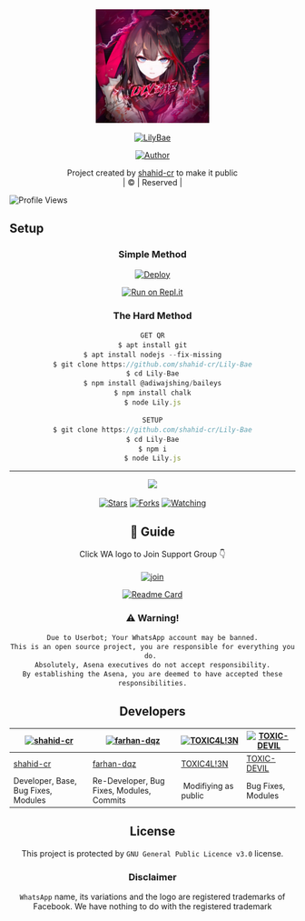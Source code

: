 
<div align="center">
  <img border-radius: 15px src="lilybae.jpg" width="200" height="200"/>
  <p align="center">
<a href="#"><img title="LilyBae" src="https://img.shields.io/badge/LilyBae-green?colorA=%23ff0000&colorB=%23017e40&style=for-the-badge"></a>
</p>
  <p align="center">
<a href="https://github.com/shahid-cr"><img title="Author" src="https://img.shields.io/badge/Author-shahid-cr/LilyBae?color=blue&style=for-the-badge&logo=whatsapp"></a>
</p>
</div>
<p align="center">
Project created by <a href="https://github.com/shahid-cr">shahid-cr</a> to make it public
    <br>
       | © |
        Reserved |
    <br> 
</p>

![Profile Views](https://hits.seeyoufarm.com/api/count/incr/badge.svg?url=https://github.com/shahid-cr/LilyBae&title=Profile%20Views)

## Setup
<div align="center">

  ### Simple Method
  
[![Deploy](https://www.herokucdn.com/deploy/button.svg)](https://heroku.com/deploy?template=https://github.com/shahid-cr/Lily-Bae) 
  
[![Run on Repl.it](https://repl.it/badge/github/quiec/whatsAlfa)](https://replit.com/@Farhandqz/JulieMwol)
  
### The Hard Method
```js
GET QR
$ apt install git
$ apt install nodejs --fix-missing
$ git clone https://github.com/shahid-cr/Lily-Bae
$ cd Lily-Bae
$ npm install @adiwajshing/baileys
$ npm install chalk
$ node Lily.js
```
      
```js
SETUP
$ git clone https://github.com/shahid-cr/Lily-Bae
$ cd Lily-Bae
$ npm i
$ node Lily.js
```

----

  <p align="center">
  <a href="httsp://github.com/shahid-cr/Lily-Bae">
    
<a href="https://github.com/shahid-cr/followers">
<img src="https://img.shields.io/github/repo-size/shahid-cr/Lily-Bae?color=green&label=Repo%20total%20size&style=plastic">
<p align="center">
<a href="https://github.com/shahid-cr/followers"
<img title="Followers" src="https://img.shields.io/github/followers/shahid-cr?color=blue&style=flat-square"></a>
<a href="https://github.com/shahid-cr/LilyBae/stargazers/"><img title="Stars" src="https://img.shields.io/github/stars/shahid-cr/Lily-Bae?color=blue&style=flat-square"></a>
<a href="https://github.com/shahid-cr/LilyBae/network/members"><img title="Forks" src="https://img.shields.io/github/forks/shahid-cr/Lily-Bae?color=blue&style=flat-square"></a>
<a href="https://github.com/shahid-cr/Lily-Bae/watchers"><img title="Watching" src="https://img.shields.io/github/watchers/shahid-cr/Lily-Bae?label=Watchers&color=blue&style=flat-square"></a>
</p>

## 📢 Guide
Click WA logo to Join Support Group 👇
    <br>
<br>
  [![join](https://github.com/Alien-alfa/PublicBot/blob/main/wlogo.svg.png)](https://chat.whatsapp.com/DimjHb9H4p3FjRtVT7Zu3w)
  <div align="center">
       
  [![Readme Card](https://github-readme-stats.vercel.app/api/pin/?username=shahid-cr&repo=Lily-Bae&theme=nightowl)](https://github.com/shahid-cr/Lily-Bae)
  </div>
    
### ⚠️ Warning! 
```
Due to Userbot; Your WhatsApp account may be banned.
This is an open source project, you are responsible for everything you do. 
Absolutely, Asena executives do not accept responsibility.
By establishing the Asena, you are deemed to have accepted these responsibilities.
```

## Developers
  <div align="center">
    
  [![shahid-cr](https://github.com/shahid-cr.png?size=100)](https://github.com/shahid-cr) | [![farhan-dqz](https://github.com/farhan-dqz.png?size=100)](https://github.com/farhan-dqz) |  [![TOXIC4L!3N](https://github.com/Alien-alfa.png?size=100)](https://github.com/AI-VIKI) | [![TOXIC-DEVIL](https://github.com/TOXIC-DEVIL.png?size=100)](https://github.com/TOXIC-DEVIL) 
----|----|----|----
[shahid-cr](https://github.com/shahid-cr) | [farhan-dqz](https://github.com/farhan-dqz) | [TOXIC4L!3N](https://github.com/AI-VIKI) | [TOXIC-DEVIL](https://github.com/TOXIC-DEVIL) 
Developer, Base, Bug Fixes, Modules| Re-Developer, Bug Fixes, Modules, Commits |  Modifiying  as   public | Bug Fixes, Modules 
  </div>
    


## License
This project is protected by `GNU General Public Licence v3.0` license.

### Disclaimer
`WhatsApp` name, its variations and the logo are registered trademarks of Facebook. We have nothing to do with the registered trademark
